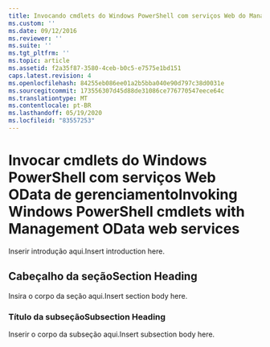 ```yaml
---
title: Invocando cmdlets do Windows PowerShell com serviços Web do Management OData | Microsoft Docs
ms.custom: ''
ms.date: 09/12/2016
ms.reviewer: ''
ms.suite: ''
ms.tgt_pltfrm: ''
ms.topic: article
ms.assetid: f2a35f87-3580-4ceb-b0c5-e7575e1bd151
caps.latest.revision: 4
ms.openlocfilehash: 84255eb086ee01a2b5bba040e90d797c38d0031e
ms.sourcegitcommit: 173556307d45d88de31086ce776770547eece64c
ms.translationtype: MT
ms.contentlocale: pt-BR
ms.lasthandoff: 05/19/2020
ms.locfileid: "83557253"
---
```

# <a name="invoking-windows-powershell-cmdlets-with-management-odata-web-services"></a><span data-ttu-id="4d802-102">Invocar cmdlets do Windows PowerShell com serviços Web OData de gerenciamento</span><span class="sxs-lookup"><span data-stu-id="4d802-102">Invoking Windows PowerShell cmdlets with Management OData web services</span></span>

<span data-ttu-id="4d802-103">Inserir introdução aqui.</span><span class="sxs-lookup"><span data-stu-id="4d802-103">Insert introduction here.</span></span>

## <a name="section-heading"></a><span data-ttu-id="4d802-104">Cabeçalho da seção</span><span class="sxs-lookup"><span data-stu-id="4d802-104">Section Heading</span></span>

<span data-ttu-id="4d802-105">Insira o corpo da seção aqui.</span><span class="sxs-lookup"><span data-stu-id="4d802-105">Insert section body here.</span></span>

### <a name="subsection-heading"></a><span data-ttu-id="4d802-106">Título da subseção</span><span class="sxs-lookup"><span data-stu-id="4d802-106">Subsection Heading</span></span>

<span data-ttu-id="4d802-107">Inserir o corpo da subseção aqui.</span><span class="sxs-lookup"><span data-stu-id="4d802-107">Insert subsection body here.</span></span>
